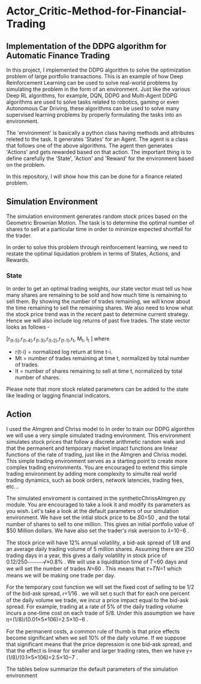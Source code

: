 # Actor_Critic-Method-for-Financial-Trading


## Implementation of the DDPG algorithm for Automatic Finance Trading

In this project, I implemented the DDPG algorithm to solve the optimization problem of large portfolio transactions. This is an example of how Deep Reinforcement Learning can be used to solve real-world problems by simulating the problem in the form of an environment. Just like the various Deep RL algorithms, for example, DQN, DDPG and Multi-Agent DDPG algorithms are used to solve tasks related to robotics, gaming or even Autonomous Car Driving, these algorithms can be used to solve many supervised learning problems by properly formulating the tasks into an environment. 

The 'environment' is basically a python class having methods and attributes releted to the task. It generates 'States' for an Agent. The agent is a class that follows one of the above algorithms. The agent then generates 'Actions' and gets rewarded based on that action. The important thing is to define carefully the 'State', 'Action' and 'Reward' for the environment based on the problem.

In this repository, I will show how this can be done for a finance related problem. 

## Simulation Environment
The simulation environment generates random stock prices based on the Geometric Brownian Motion. The task is to determine the optimal number of shares to sell at a particular time in order to minimize expected shortfall for the trader. 

In order to solve this problem through reinforcement learning, we need to restate the optimal liquidation problem in terms of States, Actions, and Rewards. 

### State

In order to get an optimal trading weights, our state vector must tell us how many shares are remaining to be sold and how much time is remaining to sell them. By showing the number of trades remaining, we will know about the time remaining to sell the remaining shares. We also need to know what the stock price trend was in the recent past to determine current strategy. Hence we will also include log returns of past five trades. The state vector looks as follows - 

[r<sub>(t-5)</sub>,r<sub>(t-4)</sub>,r<sub>(t-3)</sub>,r<sub>(t-2)</sub>,r<sub>(t-1)</sub>,r<sub>t</sub>, M<sub>t</sub>, I<sub>t</sub> ] where 

- r(t-i) = normalized log return at time t-i.
- Mt = number of trades remaining at time t, normalized by total number of trades.
- It = number of shares remaining to sell at time t, normalized by total number of shares.

Please note that more stock related parameters can be added to the state like leading or lagging financial indicators.

## Action










I used the Almgren and Chriss model to 
In order to train our DDPG algorithm we will use a very simple simulated trading environment. This environment simulates stock prices that follow a discrete arithmetic random walk and that the permanent and temporary market impact functions are linear functions of the rate of trading, just like in the Almgren and Chriss model. This simple trading environment serves as a starting point to create more complex trading environments. You are encouraged to extend this simple trading environment by adding more complexity to simulte real world trading dynamics, such as book orders, network latencies, trading fees, etc...

The simulated enviroment is contained in the syntheticChrissAlmgren.py module. You are encouraged to take a look it and modify its parameters as you wish. Let's take a look at the default parameters of our simulation environment. We have set the intial stock price to be  𝑆0=50 , and the total number of shares to sell to one million. This gives an initial portfolio value of  $50  Million dollars. We have also set the trader's risk aversion to  𝜆=10−6 .

The stock price will have 12% annual volatility, a bid-ask spread of 1/8 and an average daily trading volume of 5 million shares. Assuming there are 250 trading days in a year, this gives a daily volatility in stock price of  0.12/250⎯⎯⎯⎯⎯⎯√≈0.8% . We will use a liquiditation time of  𝑇=60  days and we will set the number of trades  𝑁=60 . This means that  𝜏=𝑇𝑁=1  which means we will be making one trade per day.

For the temporary cost function we will set the fixed cost of selling to be 1/2 of the bid-ask spread,  𝜖=1/16 . we will set  𝜂  such that for each one percent of the daily volume we trade, we incur a price impact equal to the bid-ask spread. For example, trading at a rate of  5%  of the daily trading volume incurs a one-time cost on each trade of 5/8. Under this assumption we have  𝜂=(1/8)/(0.01×5×106)=2.5×10−6 .

For the permanent costs, a common rule of thumb is that price effects become significant when we sell  10%  of the daily volume. If we suppose that significant means that the price depression is one bid-ask spread, and that the effect is linear for smaller and larger trading rates, then we have  𝛾=(1/8)/(0.1×5×106)=2.5×10−7 .

The tables below summarize the default parameters of the simulation environment

